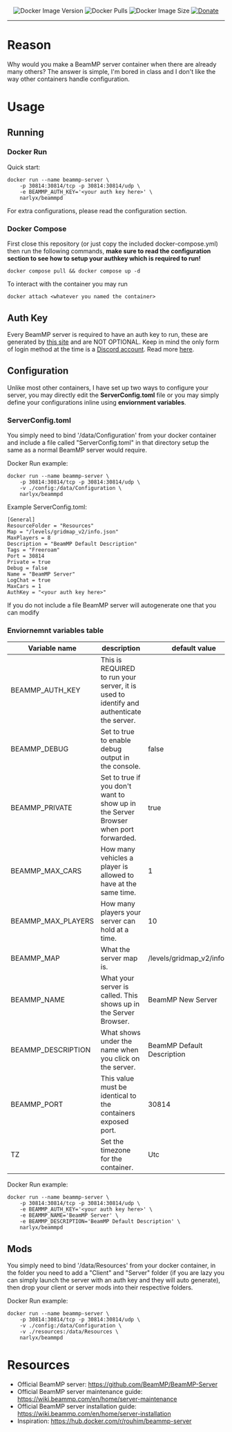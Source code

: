<p align="center">
    <img alt="Docker Image Version" src="https://img.shields.io/docker/v/narlyx/beammpd">
    <img alt="Docker Pulls" src="https://img.shields.io/docker/pulls/narlyx/beammpd">
    <img alt="Docker Image Size" src="https://img.shields.io/docker/image-size/narlyx/beammpd">
    <a href="https://buymeacoffee.com/narlyx"><img alt="Donate" src="https://img.shields.io/badge/-buy_me_a%C2%A0coffee-gray?logo=buy-me-a-coffee"></a>
</p>
<hr>

# Reason
Why would you make a BeamMP server container when there are already many others? The answer is simple, I'm bored in class and I don't like the way other containers handle configuration.

# Usage
## Running
### Docker Run
Quick start:
```
docker run --name beammp-server \
    -p 30814:30814/tcp -p 30814:30814/udp \
    -e BEAMMP_AUTH_KEY='<your auth key here>' \
    narlyx/beammpd
```
For extra configurations, please read the configuration section.
### Docker Compose
First close this repository (or just copy the included docker-compose.yml) then run the following commands, <b>make sure to read the configuration section to see how to setup your authkey which is required to run!</b>
```
docker compose pull && docker compose up -d
```
To interact with the container you may run
```
docker attach <whatever you named the container>
```
## Auth Key
Every BeamMP server is required to have an auth key to run, these are generated by <a href="https://beammp.com/k/dashboard">this site</a> and are NOT OPTIONAL. Keep in mind the only form of login method at the time is a <a href="discod.com">Discord account</a>. Read more <a href="https://wiki.beammp.com/en/home/server-installation#h-2-obtaining-an-authentication-key">here</a>.
## Configuration
Unlike most other containers, I have set up two ways to configure your server, you may directly edit the <b>ServerConfig.toml</b> file or you may simply define your configurations inline using <b>enviornment variables</b>.
### ServerConfig.toml
You simply need to bind '/data/Configuration' from your docker container and include a file called "ServerConfig.toml" in that directory setup the same as a normal BeamMP server would require.

Docker Run example:
```
docker run --name beammp-server \
    -p 30814:30814/tcp -p 30814:30814/udp \
    -v ./config:/data/Configuration \
    narlyx/beammpd
```

Example ServerConfig.toml:
```
[General]
ResourceFolder = "Resources"
Map = "/levels/gridmap_v2/info.json"
MaxPlayers = 8
Description = "BeamMP Default Description"
Tags = "Freeroam"
Port = 30814
Private = true
Debug = false
Name = "BeamMP Server"
LogChat = true
MaxCars = 1
AuthKey = "<your auth key here>"
```
If you do not include a file BeamMP server will autogenerate one that you can modify

### Enviornemnt variables table
| Variable name      | description                                                                                                   | default value                |
|--------------------|---------------------------------------------------------------------------------------------------------------|------------------------------|
| BEAMMP_AUTH_KEY    | This is REQUIRED to run your server, it is used to identify and authenticate the server. | <empty>                      |
| BEAMMP_DEBUG       | Set to true to enable debug output in the console.                                                            | false                        |
| BEAMMP_PRIVATE     | Set to true if you don't want to show up in the Server Browser when port forwarded.                                               | true                         |
| BEAMMP_MAX_CARS    | How many vehicles a player is allowed to have at the same time.                                               | 1                            |
| BEAMMP_MAX_PLAYERS | How many players your server can hold at a time.                                                              | 10                           |
| BEAMMP_MAP         | What the server map is.                                                                                       | /levels/gridmap_v2/info.json |
| BEAMMP_NAME        | What your server is called. This shows up in the Server Browser.                                              | BeamMP New Server            |
| BEAMMP_DESCRIPTION | What shows under the name when you click on the server.                                                       | BeamMP Default Description   |
| BEAMMP_PORT        | This value must be identical to the containers exposed port.                                                  | 30814                        |
| TZ                 | Set the timezone for the container.                                                                           | Utc                          |

Docker Run example:
```
docker run --name beammp-server \
    -p 30814:30814/tcp -p 30814:30814/udp \
    -e BEAMMP_AUTH_KEY='<your auth key here>' \
    -e BEAMMP_NAME='BeamMP Server' \
    -e BEAMMP_DESCRIPTION='BeamMP Default Description' \
    narlyx/beammpd
```

## Mods
You simply need to bind '/data/Resources' from your docker container, in the folder you need to add a "Client" and "Server" folder (if you are lazy you can simply launch the server with an auth key and they will auto generate), then drop your client or server mods into their respective folders.

Docker Run example:
```
docker run --name beammp-server \
    -p 30814:30814/tcp -p 30814:30814/udp \
    -v ./config:/data/Configuration \
    -v ./resources:/data/Resources \
    narlyx/beammpd
```

# Resources
- Official BeamMP server: https://github.com/BeamMP/BeamMP-Server
- Official BeamMP server maintenance guide: https://wiki.beammp.com/en/home/server-maintenance
- Official BeamMP server installation guide: https://wiki.beammp.com/en/home/server-installation
- Inspiration: https://hub.docker.com/r/rouhim/beammp-server
